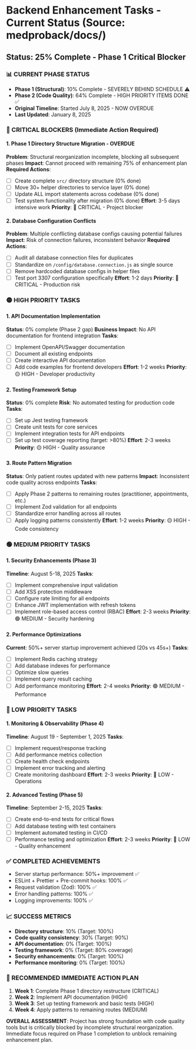 # Backend Enhancement Tasks - Current Status (Source: medproback/docs/)

## Status: 25% Complete - Phase 1 Critical Blocker

### 📊 CURRENT PHASE STATUS
- **Phase 1 (Structural)**: 10% Complete - SEVERELY BEHIND SCHEDULE ⚠️
- **Phase 2 (Code Quality)**: 64% Complete - HIGH PRIORITY ITEMS DONE ✅
- **Original Timeline**: Started July 8, 2025 - NOW OVERDUE
- **Last Updated**: January 8, 2025

### 🚨 CRITICAL BLOCKERS (Immediate Action Required)

#### 1. Phase 1 Directory Structure Migration - OVERDUE
**Problem**: Structural reorganization incomplete, blocking all subsequent phases
**Impact**: Cannot proceed with remaining 75% of enhancement plan
**Required Actions**:
- [ ] Create complete `src/` directory structure (0% done)
- [ ] Move 30+ helper directories to service layer (0% done) 
- [ ] Update ALL import statements across codebase (0% done)
- [ ] Test system functionality after migration (0% done)
**Effort**: 3-5 days intensive work
**Priority**: 🔴 CRITICAL - Project blocker

#### 2. Database Configuration Conflicts
**Problem**: Multiple conflicting database configs causing potential failures
**Impact**: Risk of connection failures, inconsistent behavior
**Required Actions**:
- [ ] Audit all database connection files for duplicates
- [ ] Standardize on `/config/database.connection.js` as single source
- [ ] Remove hardcoded database configs in helper files
- [ ] Test port 3307 configuration specifically
**Effort**: 1-2 days
**Priority**: 🔴 CRITICAL - Production risk

### 🟡 HIGH PRIORITY TASKS

#### 1. API Documentation Implementation
**Status**: 0% complete (Phase 2 gap)
**Business Impact**: No API documentation for frontend integration
**Tasks**:
- [ ] Implement OpenAPI/Swagger documentation
- [ ] Document all existing endpoints
- [ ] Create interactive API documentation
- [ ] Add code examples for frontend developers
**Effort**: 1-2 weeks
**Priority**: 🟡 HIGH - Developer productivity

#### 2. Testing Framework Setup
**Status**: 0% complete
**Risk**: No automated testing for production code
**Tasks**:
- [ ] Set up Jest testing framework
- [ ] Create unit tests for core services
- [ ] Implement integration tests for API endpoints
- [ ] Set up test coverage reporting (target: >80%)
**Effort**: 2-3 weeks
**Priority**: 🟡 HIGH - Quality assurance

#### 3. Route Pattern Migration
**Status**: Only patient routes updated with new patterns
**Impact**: Inconsistent code quality across endpoints
**Tasks**:
- [ ] Apply Phase 2 patterns to remaining routes (practitioner, appointments, etc.)
- [ ] Implement Zod validation for all endpoints
- [ ] Standardize error handling across all routes
- [ ] Apply logging patterns consistently
**Effort**: 1-2 weeks
**Priority**: 🟡 HIGH - Code consistency

### 🟢 MEDIUM PRIORITY TASKS

#### 1. Security Enhancements (Phase 3)
**Timeline**: August 5-18, 2025
**Tasks**:
- [ ] Implement comprehensive input validation
- [ ] Add XSS protection middleware
- [ ] Configure rate limiting for all endpoints
- [ ] Enhance JWT implementation with refresh tokens
- [ ] Implement role-based access control (RBAC)
**Effort**: 2-3 weeks
**Priority**: 🟢 MEDIUM - Security hardening

#### 2. Performance Optimizations
**Current**: 50%+ server startup improvement achieved (20s vs 45s+)
**Tasks**:
- [ ] Implement Redis caching strategy
- [ ] Add database indexes for performance
- [ ] Optimize slow queries
- [ ] Implement query result caching
- [ ] Add performance monitoring
**Effort**: 2-4 weeks
**Priority**: 🟢 MEDIUM - Performance

### 🔵 LOW PRIORITY TASKS

#### 1. Monitoring & Observability (Phase 4)
**Timeline**: August 19 - September 1, 2025
**Tasks**:
- [ ] Implement request/response tracking
- [ ] Add performance metrics collection
- [ ] Create health check endpoints
- [ ] Implement error tracking and alerting
- [ ] Create monitoring dashboard
**Effort**: 2-3 weeks
**Priority**: 🔵 LOW - Operations

#### 2. Advanced Testing (Phase 5)
**Timeline**: September 2-15, 2025
**Tasks**:
- [ ] Create end-to-end tests for critical flows
- [ ] Add database testing with test containers
- [ ] Implement automated testing in CI/CD
- [ ] Performance testing and optimization
**Effort**: 2-3 weeks
**Priority**: 🔵 LOW - Quality enhancement

### ✅ COMPLETED ACHIEVEMENTS
- Server startup performance: 50%+ improvement ✅
- ESLint + Prettier + Pre-commit hooks: 100% ✅
- Request validation (Zod): 100% ✅
- Error handling patterns: 100% ✅
- Logging improvements: 100% ✅

### 📈 SUCCESS METRICS
- **Directory structure**: 10% (Target: 100%)
- **Code quality consistency**: 30% (Target: 90%)
- **API documentation**: 0% (Target: 100%)
- **Testing framework**: 0% (Target: 80% coverage)
- **Security enhancements**: 0% (Target: 100%)
- **Performance monitoring**: 0% (Target: 100%)

### 🎯 RECOMMENDED IMMEDIATE ACTION PLAN
1. **Week 1**: Complete Phase 1 directory restructure (CRITICAL)
2. **Week 2**: Implement API documentation (HIGH)
3. **Week 3**: Set up testing framework and basic tests (HIGH)
4. **Week 4**: Apply patterns to remaining routes (MEDIUM)

**OVERALL ASSESSMENT**: Project has strong foundation with code quality tools but is critically blocked by incomplete structural reorganization. Immediate focus required on Phase 1 completion to unblock remaining enhancement plan.